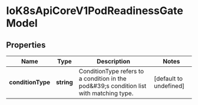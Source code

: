 # IoK8sApiCoreV1PodReadinessGateModel

## Properties

Name | Type | Description | Notes
------------ | ------------- | ------------- | -------------
**conditionType** | **string** | ConditionType refers to a condition in the pod\&#39;s condition list with matching type. | [default to undefined]


